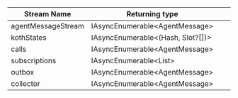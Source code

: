 ﻿| Stream Name        | Returning type                            |   |   |   |
|--------------------|-------------------------------------------|---|---|---|
| agentMessageStream | IAsyncEnumerable\<AgentMessage>           |   |   |   |
| kothStates         | IAsyncEnumerable\<(Hash<Chain>, Slot?[])> |   |   |   |
| calls          | IAsyncEnumerable\<AgentMessage>           |   |   |   |
| subscriptions          | IAsyncEnumerable\<List<AgentReference>>   |   |   |   |
| outbox          | IAsyncEnumerable\<AgentMessage>   |   |   |   |
| collector          | IAsyncEnumerable\<AgentMessage>   |   |   |   |
